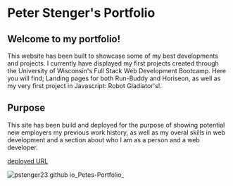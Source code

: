 
# Peter Stenger's Portfolio

## **Welcome** to my portfolio!

This website has been built to showcase some of my best developments and projects.
I currently have displayed my first projects created through the University of Wisconsin's 
Full Stack Web Development Bootcamp. Here you will find; Landing pages for both Run-Buddy and Horiseon, as well as my very first project in Javascript: Robot Gladiator's!.

## **Purpose**

This site has been build and deployed for the purpose of showing potential new employers my previous work history, 
as well as my overal skills in web development and a section about who I am as a person and a web developer.

[deployed URL](https://pstenger23.github.io/Petes-Portfolio/)

![pstenger23 github io_Petes-Portfolio_](https://user-images.githubusercontent.com/78981011/111076629-17530680-84bb-11eb-975d-ede4cf4fad88.png)
